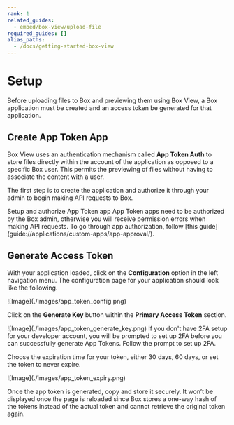 ```yaml
---
rank: 1
related_guides:
  - embed/box-view/upload-file
required_guides: []
alias_paths:
  - /docs/getting-started-box-view
---
```


# Setup

Before uploading files to Box and previewing them using Box View, a Box
application must be created and an access token be generated for that
application.

## Create App Token App

Box View uses an authentication mechanism called **App Token Auth** to store
files directly within the account of the application as opposed to a specific
Box user. This permits the previewing of files without having to associate the
content with a user.

The first step is to create the application and authorize it through your admin
to begin making API requests to Box.

<CTA to='guide://applications/limited-access/app-token-setup/'>
  Setup and authorize App Token app
</CTA>

<Message type='warning'>
  App Token apps need to be authorized by the Box admin, otherwise you will
  receive permission errors when making API requests. To go through app
  authorization, follow [this guide](guide://applications/custom-apps/app-approval/).
</Message>

## Generate Access Token

With your application loaded, click on the **Configuration** option in the left
navigation menu. The configuration page for your application should look like
the following.

<ImageFrame border>
  ![Image](./images/app_token_config.png)
</ImageFrame>

Click on the **Generate Key** button within the **Primary Access Token**
section.

<ImageFrame border>
  ![Image](./images/app_token_generate_key.png)
</ImageFrame>

<Message type='notice'>
  If you don't have 2FA setup for your developer account, you will be prompted
  to set up 2FA before you can successfully generate App Tokens. Follow the
  prompt to set up 2FA.
</Message>

Choose the expiration time for your token, either 30 days, 60 days, or set the
token to never expire.

<ImageFrame border width='600' shadow center>
  ![Image](./images/app_token_expiry.png)
</ImageFrame>

Once the app token is generated, copy and store it securely. It won’t be
displayed once the page is reloaded since Box stores a one-way hash of the
tokens instead of the actual token and cannot retrieve the original token again.
